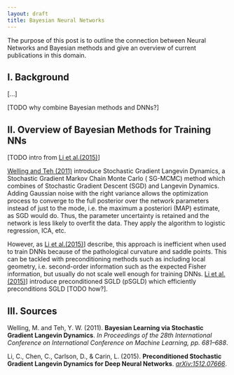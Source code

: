 ```yaml
---
layout: draft
title: Bayesian Neural Networks
---
```


The purpose of this post is to outline the connection between Neural Networks and Bayesian methods and give an overview of current publications in this domain.

## I. Background

[...]

[TODO why combine Bayesian methods and DNNs?]


## II. Overview of Bayesian Methods for Training NNs

[TODO intro from [Li et al.(2015)](#s27)]

[Welling and Teh (2011)](#s26) introduce Stochastic Gradient Langevin Dynamics, a Stochastic Gradient Markov Chain Monte Carlo (
SG-MCMC) method which combines of Stochastic Gradient Descent (SGD) and Langevin Dynamics.
Adding Gaussian noise with the right variance allows the optimization process to converge to the full posterior over the network parameters instead of just to the mode, i.e. the maximum a posteriori (MAP) estimate, as SGD would do.
Thus, the parameter uncertainty is retained and the network is less likely to overfit the data.
They apply the algorithm to logistic regression, ICA, etc.

However, as [Li et al.(2015)](#s27)] describe, this approach is inefficient when used to train DNNs because of the pathological curvature and saddle points.
This can be tackled with preconditioning methods such as including local geometry, i.e. second-order information such as the expected Fisher information, but usually do not scale well enough for training DNNs.
[Li et al.(2015)](#s27)] introduce preconditioned SGLD (pSGLD) which efficiently preconditions SGLD [TODO how?].

## III. Sources

<a name="s26"></a>Welling, M. and Teh, Y. W. (2011). **Bayesian Learning via Stochastic Gradient Langevin Dynamics**. _In Proceedings of the 28th International Conference on International Conference on Machine Learning, pp. 681–688_.

<a name="s27"></a>Li, C., Chen, C., Carlson, D., & Carin, L. (2015). **Preconditioned Stochastic Gradient Langevin Dynamics for Deep Neural Networks**. _[arXiv:1512.07666](http://arxiv.org/abs/1512.07666)_.

